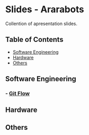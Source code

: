 # Slides - Ararabots
Collention of apresentation slides.

## Table of Contents
- [Software Engineering](#software-engineering)
- [Hardware](#hardware)
- [Others](#others)

## Software Engineering

### - [Git Flow](https://docs.google.com/presentation/d/1EXXmcIlwczM7YyJWViamQDvwXSgvaKr_lfRuJI557hc/edit?pli=1#slide=id.g1e4e0c07326_0_3)

## Hardware

## Others